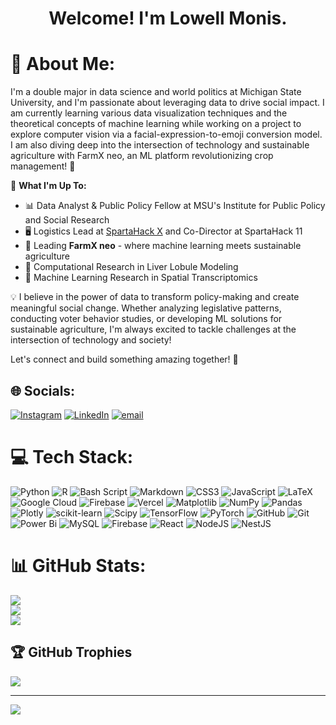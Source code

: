 <h1 align="center">Welcome! I'm Lowell Monis.</h1>

# 💫 About Me:
I'm a double major in data science and world politics at Michigan State University, and I'm passionate about leveraging data to drive social impact. I am currently learning various data visualization techniques and the theoretical concepts of machine learning while working on a project to explore computer vision via a facial-expression-to-emoji conversion model. I am also diving deep into the intersection of technology and sustainable agriculture with FarmX neo, an ML platform revolutionizing crop management! 🌱

🔬 **What I'm Up To:**
- 📊 Data Analyst & Public Policy Fellow at MSU's Institute for Public Policy and Social Research
- 🖥️ Logistics Lead at [SpartaHack X](https://www.spartahack.com/) and Co-Director at SpartaHack 11
- 🌿 Leading **FarmX neo** - where machine learning meets sustainable agriculture
- 🧬 Computational Research in Liver Lobule Modeling
- 🤖 Machine Learning Research in Spatial Transcriptomics

💡 I believe in the power of data to transform policy-making and create meaningful social change. Whether analyzing legislative patterns, conducting voter behavior studies, or developing ML solutions for sustainable agriculture, I'm always excited to tackle challenges at the intersection of technology and society!

Let's connect and build something amazing together! 🤝
## 🌐 Socials:
[![Instagram](https://img.shields.io/badge/Instagram-%23E4405F.svg?logo=Instagram&logoColor=white)](https://instagram.com/lowell.monis) [![LinkedIn](https://img.shields.io/badge/LinkedIn-%230077B5.svg?logo=linkedin&logoColor=white)](https://linkedin.com/in/lowell-monis) [![email](https://img.shields.io/badge/Email-D14836?logo=gmail&logoColor=white)](mailto:monislow@msu.edu) 

# 💻 Tech Stack:
![Python](https://img.shields.io/badge/python-3670A0?style=for-the-badge&logo=python&logoColor=ffdd54) ![R](https://img.shields.io/badge/r-%23276DC3.svg?style=for-the-badge&logo=r&logoColor=white) ![Bash Script](https://img.shields.io/badge/bash_script-%23121011.svg?style=for-the-badge&logo=gnu-bash&logoColor=white) ![Markdown](https://img.shields.io/badge/markdown-%23000000.svg?style=for-the-badge&logo=markdown&logoColor=white) ![CSS3](https://img.shields.io/badge/css3-%231572B6.svg?style=for-the-badge&logo=css3&logoColor=white) ![JavaScript](https://img.shields.io/badge/javascript-%23323330.svg?style=for-the-badge&logo=javascript&logoColor=%23F7DF1E) ![LaTeX](https://img.shields.io/badge/latex-%23008080.svg?style=for-the-badge&logo=latex&logoColor=white) ![Google Cloud](https://img.shields.io/badge/GoogleCloud-%234285F4.svg?style=for-the-badge&logo=google-cloud&logoColor=white) ![Firebase](https://img.shields.io/badge/firebase-%23039BE5.svg?style=for-the-badge&logo=firebase) ![Vercel](https://img.shields.io/badge/vercel-%23000000.svg?style=for-the-badge&logo=vercel&logoColor=white) ![Matplotlib](https://img.shields.io/badge/Matplotlib-%23ffffff.svg?style=for-the-badge&logo=Matplotlib&logoColor=black) ![NumPy](https://img.shields.io/badge/numpy-%23013243.svg?style=for-the-badge&logo=numpy&logoColor=white) ![Pandas](https://img.shields.io/badge/pandas-%23150458.svg?style=for-the-badge&logo=pandas&logoColor=white) ![Plotly](https://img.shields.io/badge/Plotly-%233F4F75.svg?style=for-the-badge&logo=plotly&logoColor=white) ![scikit-learn](https://img.shields.io/badge/scikit--learn-%23F7931E.svg?style=for-the-badge&logo=scikit-learn&logoColor=white) ![Scipy](https://img.shields.io/badge/SciPy-%230C55A5.svg?style=for-the-badge&logo=scipy&logoColor=%white) ![TensorFlow](https://img.shields.io/badge/TensorFlow-%23FF6F00.svg?style=for-the-badge&logo=TensorFlow&logoColor=white) ![PyTorch](https://img.shields.io/badge/PyTorch-%23EE4C2C.svg?style=for-the-badge&logo=PyTorch&logoColor=white) ![GitHub](https://img.shields.io/badge/github-%23121011.svg?style=for-the-badge&logo=github&logoColor=white) ![Git](https://img.shields.io/badge/git-%23F05033.svg?style=for-the-badge&logo=git&logoColor=white) ![Power Bi](https://img.shields.io/badge/power_bi-F2C811?style=for-the-badge&logo=powerbi&logoColor=black) ![MySQL](https://img.shields.io/badge/mysql-4479A1.svg?style=for-the-badge&logo=mysql&logoColor=white) ![Firebase](https://img.shields.io/badge/firebase-a08021?style=for-the-badge&logo=firebase&logoColor=ffcd34) ![React](https://img.shields.io/badge/react-%2320232a.svg?style=for-the-badge&logo=react&logoColor=%2361DAFB) ![NodeJS](https://img.shields.io/badge/node.js-6DA55F?style=for-the-badge&logo=node.js&logoColor=white) ![NestJS](https://img.shields.io/badge/nestjs-%23E0234E.svg?style=for-the-badge&logo=nestjs&logoColor=white)
# 📊 GitHub Stats:
![](https://github-readme-stats.vercel.app/api?username=lowell-monis&theme=dark&hide_border=false&include_all_commits=false&count_private=true)<br/>
![](https://github-readme-streak-stats.herokuapp.com/?user=lowell-monis&theme=dark&hide_border=false)<br/>
![](https://github-readme-stats.vercel.app/api/top-langs/?username=lowell-monis&theme=dark&hide_border=false&include_all_commits=false&count_private=true&layout=compact&hide_progress=true)

## 🏆 GitHub Trophies
![](https://github-profile-trophy.vercel.app/?username=lowell-monis&theme=onestar&no-frame=false&no-bg=true&margin-w=4)

---
[![](https://visitcount.itsvg.in/api?id=lowell-monis&icon=0&color=0)](https://visitcount.itsvg.in)

<!-- Proudly created with GPRM ( https://gprm.itsvg.in ) -->
<!---
lowell-monis/lowell-monis is a ✨ special ✨ repository because its `README.md` (this file) appears on your GitHub profile.
You can click the Preview link to take a look at your changes.
--->
